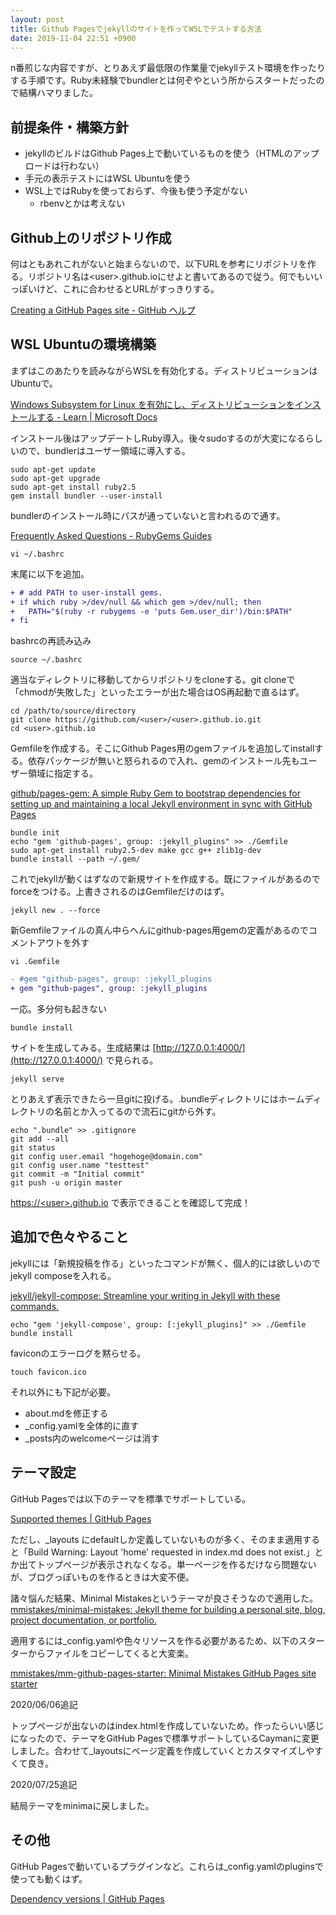 ```yaml
---
layout: post
title: Github Pagesでjekyllのサイトを作ってWSLでテストする方法
date: 2019-11-04 22:51 +0900
---
```


n番煎じな内容ですが、とりあえず最低限の作業量でjekyllテスト環境を作ったりする手順です。Ruby未経験でbundlerとは何ぞやという所からスタートだったので結構ハマりました。

前提条件・構築方針
---------------------

- jekyllのビルドはGithub Pages上で動いているものを使う（HTMLのアップロードは行わない）
- 手元の表示テストにはWSL Ubuntuを使う
- WSL上ではRubyを使っておらず、今後も使う予定がない
    - rbenvとかは考えない

Github上のリポジトリ作成
---------------------
何はともあれこれがないと始まらないので、以下URLを参考にリポジトリを作る。リポジトリ名は\<user>.github.ioにせよと書いてあるので従う。何でもいいっぽいけど、これに合わせるとURLがすっきりする。

[Creating a GitHub Pages site - GitHub ヘルプ](https://help.github.com/ja/github/working-with-github-pages/creating-a-github-pages-site)

WSL Ubuntuの環境構築
---------------------
まずはこのあたりを読みながらWSLを有効化する。ディストリビューションはUbuntuで。

[Windows Subsystem for Linux を有効にし、ディストリビューションをインストールする - Learn \| Microsoft Docs](https://docs.microsoft.com/ja-jp/learn/modules/get-started-with-windows-subsystem-for-linux/2-enable-and-install)

インストール後はアップデートしRuby導入。後々sudoするのが大変になるらしいので、bundlerはユーザー領域に導入する。
``` shell
sudo apt-get update
sudo apt-get upgrade
sudo apt-get install ruby2.5
gem install bundler --user-install
```

bundlerのインストール時にパスが通っていないと言われるので通す。

[Frequently Asked Questions - RubyGems Guides](https://guides.rubygems.org/faqs/#user-install)

``` shell
vi ~/.bashrc
```
末尾に以下を追加。
``` diff
+ # add PATH to user-install gems.
+ if which ruby >/dev/null && which gem >/dev/null; then
+   PATH="$(ruby -r rubygems -e 'puts Gem.user_dir')/bin:$PATH"
+ fi
```

bashrcの再読み込み
``` shell
source ~/.bashrc
```

適当なディレクトリに移動してからリポジトリをcloneする。git cloneで「chmodが失敗した」といったエラーが出た場合はOS再起動で直るはず。
``` shell
cd /path/to/source/directory
git clone https://github.com/<user>/<user>.github.io.git
cd <user>.github.io
```

Gemfileを作成する。そこにGithub Pages用のgemファイルを追加してinstallする。依存パッケージが無いと怒られるので入れ、gemのインストール先もユーザー領域に指定する。

[github/pages-gem: A simple Ruby Gem to bootstrap dependencies for setting up and maintaining a local Jekyll environment in sync with GitHub Pages](https://github.com/github/pages-gem)
``` shell
bundle init
echo "gem 'github-pages', group: :jekyll_plugins" >> ./Gemfile
sudo apt-get install ruby2.5-dev make gcc g++ zlib1g-dev
bundle install --path ~/.gem/
```

これでjekyllが動くはずなので新規サイトを作成する。既にファイルがあるのでforceをつける。上書きされるのはGemfileだけのはず。
``` shell
jekyll new . --force
```

新Gemfileファイルの真ん中らへんにgithub-pages用gemの定義があるのでコメントアウトを外す
``` shell
vi .Gemfile
```
``` diff
- #gem "github-pages", group: :jekyll_plugins
+ gem "github-pages", group: :jekyll_plugins
```

一応。多分何も起きない
``` shell
bundle install
```

サイトを生成してみる。生成結果は [http://127.0.0.1:4000/](http://127.0.0.1:4000/) で見られる。
``` shell
jekyll serve
```

とりあえず表示できたら一旦gitに投げる。.bundleディレクトリにはホームディレクトリの名前とか入ってるので流石にgitから外す。
``` shell
echo ".bundle" >> .gitignore
git add --all
git status
git config user.email "hogehoge@domain.com"
git config user.name "testtest"
git commit -m "Initial commit"
git push -u origin master
```

[https://\<user>.github.io](https://\<user>.github.io) で表示できることを確認して完成！

追加で色々やること
---------------------

jekyllには「新規投稿を作る」といったコマンドが無く、個人的には欲しいのでjekyll composeを入れる。

[jekyll/jekyll-compose: Streamline your writing in Jekyll with these commands.](https://github.com/jekyll/jekyll-compose)
``` shell
echo "gem 'jekyll-compose', group: [:jekyll_plugins]" >> ./Gemfile
bundle install
```

faviconのエラーログを黙らせる。
``` shell
touch favicon.ico
```
それ以外にも下記が必要。

- about.mdを修正する
- _config.yamlを全体的に直す
- _posts内のwelcomeページは消す

テーマ設定
---------------------
GitHub Pagesでは以下のテーマを標準でサポートしている。

[Supported themes \| GitHub Pages](https://pages.github.com/themes/)

ただし、_layouts にdefaultしか定義していないものが多く、そのまま適用すると「Build Warning: Layout 'home' requested in index.md does not exist.」とか出てトップページが表示されなくなる。単一ページを作るだけなら問題ないが、ブログっぽいものを作るときは大変不便。

諸々悩んだ結果、Minimal Mistakesというテーマが良さそうなので適用した。[mmistakes/minimal-mistakes: Jekyll theme for building a personal site, blog, project documentation, or portfolio.](https://github.com/mmistakes/minimal-mistakes)

適用するには_config.yamlや色々リソースを作る必要があるため、以下のスターターからファイルをコピーしてくると大変楽。

[mmistakes/mm-github-pages-starter: Minimal Mistakes GitHub Pages site starter](https://github.com/mmistakes/mm-github-pages-starter)

2020/06/06追記

トップページが出ないのはindex.htmlを作成していないため。作ったらいい感じになったので、テーマをGitHub Pagesで標準サポートしているCaymanに変更しました。合わせて_layoutsにページ定義を作成していくとカスタマイズしやすくて良き。

2020/07/25追記

結局テーマをminimaに戻しました。

その他
---------------------

GitHub Pagesで動いているプラグインなど。これらは_config.yamlのpluginsで使っても動くはず。

[Dependency versions \| GitHub Pages](https://pages.github.com/versions/)

